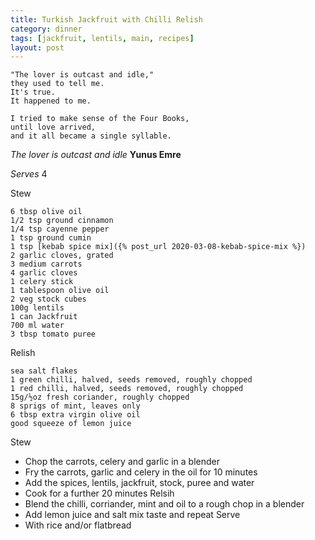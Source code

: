 ```yaml
---
title: Turkish Jackfruit with Chilli Relish
category: dinner
tags: [jackfruit, lentils, main, recipes]
layout: post
---
```


    "The lover is outcast and idle,"
    they used to tell me.
    It's true.
    It happened to me.

    I tried to make sense of the Four Books,
    until love arrived,
    and it all became a single syllable.

*The lover is outcast and idle* **Yunus Emre**


*Serves* 4

Stew

    6 tbsp olive oil
    1/2 tsp ground cinnamon
    1/4 tsp cayenne pepper
    1 tsp ground cumin
    1 tsp [kebab spice mix]({% post_url 2020-03-08-kebab-spice-mix %})
    2 garlic cloves, grated
    3 medium carrots
    4 garlic cloves
    1 celery stick
    1 tablespoon olive oil
    2 veg stock cubes
    100g lentils
    1 can Jackfruit
    700 ml water
    3 tbsp tomato puree

Relish

    sea salt flakes
    1 green chilli, halved, seeds removed, roughly chopped
    1 red chilli, halved, seeds removed, roughly chopped
    15g/½oz fresh coriander, roughly chopped
    8 sprigs of mint, leaves only
    6 tbsp extra virgin olive oil
    good squeeze of lemon juice

Stew
* Chop the carrots, celery and garlic in a blender
* Fry the carrots, garlic and celery in the oil for 10 minutes
* Add the spices, lentils, jackfruit, stock, puree and water
* Cook for a further 20 minutes
Relsih
* Blend the chilli, corriander, mint and oil to a rough chop in a blender
* Add lemon juice and salt mix taste and repeat
Serve
* With rice and/or flatbread

